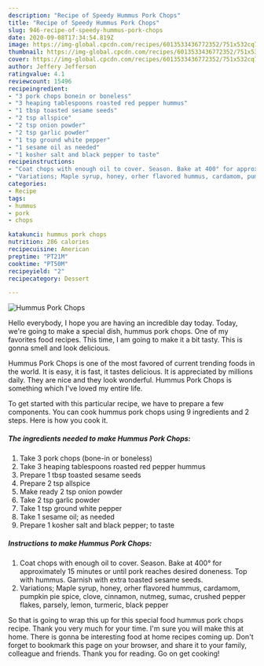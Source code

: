 ```yaml
---
description: "Recipe of Speedy Hummus Pork Chops"
title: "Recipe of Speedy Hummus Pork Chops"
slug: 946-recipe-of-speedy-hummus-pork-chops
date: 2020-09-08T17:34:54.819Z
image: https://img-global.cpcdn.com/recipes/6013533436772352/751x532cq70/hummus-pork-chops-recipe-main-photo.jpg
thumbnail: https://img-global.cpcdn.com/recipes/6013533436772352/751x532cq70/hummus-pork-chops-recipe-main-photo.jpg
cover: https://img-global.cpcdn.com/recipes/6013533436772352/751x532cq70/hummus-pork-chops-recipe-main-photo.jpg
author: Jeffery Jefferson
ratingvalue: 4.1
reviewcount: 15496
recipeingredient:
- "3 pork chops bonein or boneless"
- "3 heaping tablespoons roasted red pepper hummus"
- "1 tbsp toasted sesame seeds"
- "2 tsp allspice"
- "2 tsp onion powder"
- "2 tsp garlic powder"
- "1 tsp ground white pepper"
- "1 sesame oil as needed"
- "1 kosher salt and black pepper to taste"
recipeinstructions:
- "Coat chops with enough oil to cover. Season. Bake at 400° for approximately 15 minutes or until pork reaches desired doneness. Top with hummus. Garnish with extra toasted sesame seeds."
- "Variations; Maple syrup, honey, orher flavored hummus, cardamom, pumpkin pie spice, clove, cinnamon, nutmeg, sumac, crushed pepper flakes, parsely, lemon, turmeric, black pepper"
categories:
- Recipe
tags:
- hummus
- pork
- chops

katakunci: hummus pork chops 
nutrition: 286 calories
recipecuisine: American
preptime: "PT21M"
cooktime: "PT50M"
recipeyield: "2"
recipecategory: Dessert

---
```



![Hummus Pork Chops](https://img-global.cpcdn.com/recipes/6013533436772352/751x532cq70/hummus-pork-chops-recipe-main-photo.jpg)

Hello everybody, I hope you are having an incredible day today. Today, we're going to make a special dish, hummus pork chops. One of my favorites food recipes. This time, I am going to make it a bit tasty. This is gonna smell and look delicious.



Hummus Pork Chops is one of the most favored of current trending foods in the world. It is easy, it is fast, it tastes delicious. It is appreciated by millions daily. They are nice and they look wonderful. Hummus Pork Chops is something which I've loved my entire life.


To get started with this particular recipe, we have to prepare a few components. You can cook hummus pork chops using 9 ingredients and 2 steps. Here is how you cook it.

<!--inarticleads1-->

##### The ingredients needed to make Hummus Pork Chops:

1. Take 3 pork chops (bone-in or boneless)
1. Take 3 heaping tablespoons roasted red pepper hummus
1. Prepare 1 tbsp toasted sesame seeds
1. Prepare 2 tsp allspice
1. Make ready 2 tsp onion powder
1. Take 2 tsp garlic powder
1. Take 1 tsp ground white pepper
1. Take 1 sesame oil; as needed
1. Prepare 1 kosher salt and black pepper; to taste




<!--inarticleads2-->

##### Instructions to make Hummus Pork Chops:

1. Coat chops with enough oil to cover. Season. Bake at 400° for approximately 15 minutes or until pork reaches desired doneness. Top with hummus. Garnish with extra toasted sesame seeds.
1. Variations; Maple syrup, honey, orher flavored hummus, cardamom, pumpkin pie spice, clove, cinnamon, nutmeg, sumac, crushed pepper flakes, parsely, lemon, turmeric, black pepper




So that is going to wrap this up for this special food hummus pork chops recipe. Thank you very much for your time. I'm sure you will make this at home. There is gonna be interesting food at home recipes coming up. Don't forget to bookmark this page on your browser, and share it to your family, colleague and friends. Thank you for reading. Go on get cooking!

